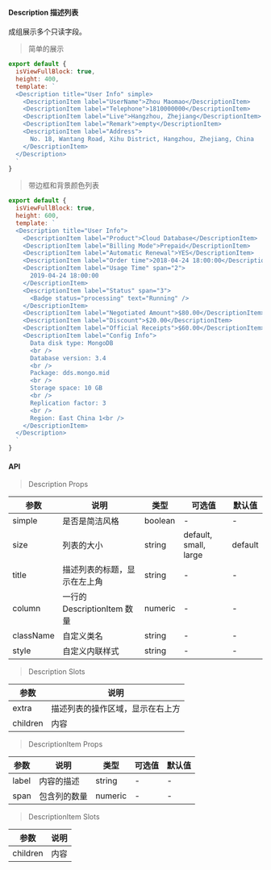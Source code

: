 #### Description 描述列表

成组展示多个只读字段。

> 简单的展示

```js
export default {
  isViewFullBlock: true,
  height: 400,
  template: `
  <Description title="User Info" simple>
    <DescriptionItem label="UserName">Zhou Maomao</DescriptionItem>
    <DescriptionItem label="Telephone">1810000000</DescriptionItem>
    <DescriptionItem label="Live">Hangzhou, Zhejiang</DescriptionItem>
    <DescriptionItem label="Remark">empty</DescriptionItem>
    <DescriptionItem label="Address">
      No. 18, Wantang Road, Xihu District, Hangzhou, Zhejiang, China
    </DescriptionItem>
  </Description>
  `
}
```

> 带边框和背景颜色列表

```js
export default {
  isViewFullBlock: true,
  height: 600,
  template: `
  <Description title="User Info">
    <DescriptionItem label="Product">Cloud Database</DescriptionItem>
    <DescriptionItem label="Billing Mode">Prepaid</DescriptionItem>
    <DescriptionItem label="Automatic Renewal">YES</DescriptionItem>
    <DescriptionItem label="Order time">2018-04-24 18:00:00</DescriptionItem>
    <DescriptionItem label="Usage Time" span="2">
      2019-04-24 18:00:00
    </DescriptionItem>
    <DescriptionItem label="Status" span="3">
      <Badge status="processing" text="Running" />
    </DescriptionItem>
    <DescriptionItem label="Negotiated Amount">$80.00</DescriptionItem>
    <DescriptionItem label="Discount">$20.00</DescriptionItem>
    <DescriptionItem label="Official Receipts">$60.00</DescriptionItem>
    <DescriptionItem label="Config Info">
      Data disk type: MongoDB
      <br />
      Database version: 3.4
      <br />
      Package: dds.mongo.mid
      <br />
      Storage space: 10 GB
      <br />
      Replication factor: 3
      <br />
      Region: East China 1<br />
    </DescriptionItem>
  </Description>
  `
}
```

#### API

> Description Props

参数 | 说明 | 类型 | 可选值 | 默认值
---|---|---|---|---
simple | 是否是简洁风格 | boolean | - | -
size | 列表的大小 | string | default, small, large | default
title | 描述列表的标题，显示在左上角 | string | - | -
column | 一行的 DescriptionItem 数量 | numeric | - | -
className | 自定义类名 | string | - | -
style | 自定义内联样式 | string | - | -

> Description Slots

参数 | 说明
---|---
extra | 描述列表的操作区域，显示在右上方
children | 内容

> DescriptionItem Props

参数 | 说明 | 类型 | 可选值 | 默认值
---|---|---|---|---
label | 内容的描述 | string | - | -
span | 包含列的数量	 | numeric | - | -

> DescriptionItem Slots

参数 | 说明
---|---
children | 内容
